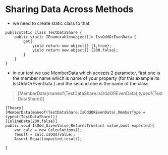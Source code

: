 # Sharing Data Across Methods


- we need to create static class to that 

```clike
publicstatic class TestDataShare {
    public static IEnumerable<object[]> IssOddOrEvenData {
        get{
            yield return new object[] {1,true};
            yield return new object[] {200,false};
        }
    }
}

```

- in  our test we use MemberData which accepts 2 parameter, first one is the member name which is name of your property (for this example its IssOddOrEvenData ) and the second one is the name of the class.

> [MemberData(maneof(TestDataShare.IsOddOREvenData),typeof(TestDataShare))]

```clike
[Theory]
[MemberData(maneof(TestDataShare.IsOddOREvenData),MemberType = typeof(TestDataShare))]
[InlineData(200,false)]
public void IsOdd_GivenValue_ReturnsTrue(int value,bool expected){
    var calc = new Calculations();
    result = calc.IsOdd(value);
    Assert.Equal(expected,result);

}
```

